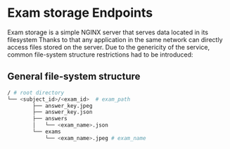 # Exam storage Endpoints

Exam storage is a simple NGINX server that serves data located in its filesystem
Thanks to that any application in the same network can directly access files
stored on the server. Due to the genericity of the service, common file-system
structure restrictions had to be introduced:

## General file-system structure

```bash
/ # root directory
└── <subject_id>/<exam_id>  # exam_path
        ├── answer_key.jpeg
        ├── answer_key.json
        ├── answers
        │   └── <exam_name>.json
        └── exams
            └── <exam_name>.jpeg # exam_name
```
